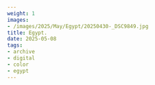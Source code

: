 ```yaml
---
weight: 1
images:
- /images/2025/May/Egypt/20250430-_DSC9849.jpg
title: Egypt.
date: 2025-05-08
tags:
- archive
- digital
- color
- egypt
---
```


